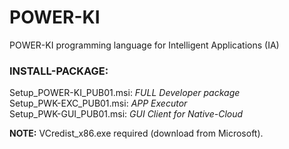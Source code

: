 # POWER-KI
POWER-KI programming language for Intelligent Applications (IA) 

<h3>INSTALL-PACKAGE:</h3>

Setup_POWER-KI_PUB01.msi:	<i>FULL Developer package</i> <br>
Setup_PWK-EXC_PUB01.msi:	<i>APP Executor</i> <br>
Setup_PWK-GUI_PUB01.msi:	<i>GUI Client for Native-Cloud</i> <br>

<b>NOTE:</b> VCredist_x86.exe required (download from Microsoft). 
